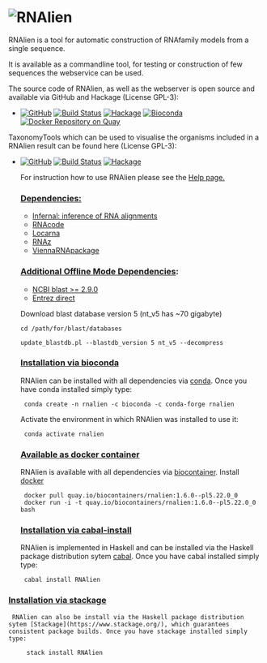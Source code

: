 ![RNAlien](http://www.tbi.univie.ac.at/~egg/RNAlien.png "RNAlien") 
=========
RNAlien is a tool for automatic construction of RNAfamily models from a single sequence.

It is available as a commandline tool, for testing or construction of few sequences the webservice can be used.

The source code of RNAlien, as well as the webserver is open source and available via GitHub and Hackage (License GPL-3):

*   [![GitHub](https://img.shields.io/github/tag/eggzilla/RNAlien.svg)](https://github.com/eggzilla/RNAlien) [![Build Status](https://travis-ci.org/eggzilla/RNAlien.svg?branch=master)](https://travis-ci.org/eggzilla/RNAlien) [![Hackage](https://img.shields.io/hackage/v/RNAlien.svg)](https://hackage.haskell.org/package/RNAlien) [![Bioconda](https://anaconda.org/bioconda/rnalien/badges/version.svg)](https://anaconda.org/bioconda/rnalien) [![Docker Repository on Quay](https://quay.io/repository/biocontainers/RNAlien/status "Docker Repository on Quay")](https://quay.io/repository/repository/biocontainers/RNAlien)

TaxonomyTools which can be used to visualise the organisms included in a RNAlien result can be found here (License GPL-3):

*   [![GitHub](https://img.shields.io/github/tag/eggzilla/TaxonomyTools.svg)](https://github.com/eggzilla/TaxonomyTools) [![Build Status](https://travis-ci.org/eggzilla/TaxonomyTools.svg?branch=master)](https://travis-ci.org/eggzilla/TaxonomyTools) [![Hackage](https://img.shields.io/hackage/v/TaxonomyTools.svg)](https://hackage.haskell.org/package/RNAlien)

    For instruction how to use RNAlien please see the [Help page.](http://rna.tbi.univie.ac.at/rnalien/help)

    ### <u>Dependencies:</u>

    *   [Infernal: inference of RNA alignments](http://infernal.janelia.org/)
    *   [RNAcode](http://wash.github.io/rnacode/)
    *   [Locarna](http://www.bioinf.uni-freiburg.de/Software/LocARNA/#download)
    *   [RNAz](https://www.tbi.univie.ac.at/~wash/RNAz/)
    *   [ViennaRNApackage](http://www.tbi.univie.ac.at/RNA/index.html#download)
    
    ### <u>Additional Offline Mode Dependencies</u>:
    
    *   [NCBI blast >= 2.9.0](https://blast.ncbi.nlm.nih.gov/Blast.cgi)
    *   [Entrez direct](https://www.ncbi.nlm.nih.gov/books/NBK179288/)
      
       Download blast database version 5 (nt_v5 has ~70 gigabyte)
        
        cd /path/for/blast/databases
        
        update_blastdb.pl --blastdb_version 5 nt_v5 --decompress

    ### <u>Installation via bioconda</u>

     RNAlien can be installed with all dependencies via [conda](https://conda.io/docs/install/quick.html). Once you have conda installed simply type:

         conda create -n rnalien -c bioconda -c conda-forge rnalien

     Activate the environment in which RNAlien was installed to use it:

         conda activate rnalien

    ### <u>Available as docker container</u>

     RNAlien is available with all dependencies via [biocontainer](https://quay.io/repository/biocontainers/rnalien). Install
     [docker](https://www.docker.com/get-docker)

         docker pull quay.io/biocontainers/rnalien:1.6.0--pl5.22.0_0
         docker run -i -t quay.io/biocontainers/rnalien:1.6.0--pl5.22.0_0 bash

    ### <u>Installation via cabal-install</u>

    RNAlien is implemented in Haskell and can be installed via the Haskell package distribution sytem [cabal](https://www.haskell.org/cabal/). Once you have cabal installed simply type:

         cabal install RNAlien

   ### <u>Installation via stackage</u>

     RNAlien can also be install via the Haskell package distribution sytem [Stackage](https://www.stackage.org/), which guarantees consistent package builds. Once you have stackage installed simply type:

         stack install RNAlien
